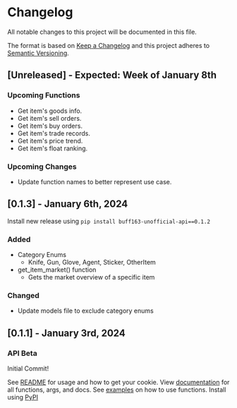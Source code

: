 # Changelog

All notable changes to this project will be documented in this file.

The format is based on [Keep a Changelog](https://keepachangelog.com/en/1.0.0/)
and this project adheres to [Semantic Versioning](https://semver.org/spec/v2.0.0.html).

## [Unreleased] - Expected: Week of January 8th

### Upcoming Functions

- Get item's goods info.
- Get item's sell orders.
- Get item's buy orders.
- Get item's trade records.
- Get item's price trend.
- Get item's float ranking.

### Upcoming Changes

- Update function names to better represent use case.

## [0.1.3] - January 6th, 2024

Install new release using `pip install buff163-unofficial-api==0.1.2`

### Added

- Category Enums
  - Knife, Gun, Glove, Agent, Sticker, OtherItem
- get_item_market() function
  - Gets the market overview of a specific item

### Changed

- Update models file to exclude category enums

## [0.1.1] - January 3rd, 2024

### API Beta

Initial Commit!

See [README](https://github.com/markzhdan/buff163-unofficial-api/blob/master/README.md) for usage and how to get your cookie.
View [documentation](https://buff163-unofficial-api.readthedocs.io/en/latest/buff163_unofficial_api.html) for all functions, args, and docs.
See [examples](https://github.com/markzhdan/buff163-unofficial-api/tree/master/examples) on how to use functions.
Install using [PyPI](https://pypi.org/project/buff163-unofficial-api/)
